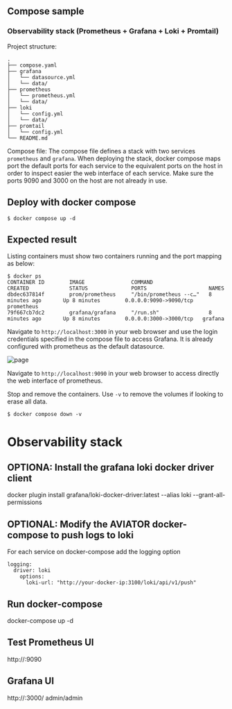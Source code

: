 ## Compose sample
### Observability stack (Prometheus + Grafana + Loki + Promtail)

Project structure:
```
.
├── compose.yaml
├── grafana
│   └── datasource.yml
│   └── data/
├── prometheus
│   └── prometheus.yml
│   └── data/
├── loki
│   └── config.yml
│   └── data/
├── promtail
│   └── config.yml
└── README.md
```

Compose file:
The compose file defines a stack with two services `prometheus` and `grafana`.
When deploying the stack, docker compose maps port the default ports for each service to the equivalent ports on the host in order to inspect easier the web interface of each service.
Make sure the ports 9090 and 3000 on the host are not already in use.

## Deploy with docker compose

```
$ docker compose up -d

```

## Expected result

Listing containers must show two containers running and the port mapping as below:
```
$ docker ps
CONTAINER ID        IMAGE               COMMAND                  CREATED             STATUS              PORTS                    NAMES
dbdec637814f        prom/prometheus     "/bin/prometheus --c…"   8 minutes ago       Up 8 minutes        0.0.0.0:9090->9090/tcp   prometheus
79f667cb7dc2        grafana/grafana     "/run.sh"                8 minutes ago       Up 8 minutes        0.0.0.0:3000->3000/tcp   grafana
```

Navigate to `http://localhost:3000` in your web browser and use the login credentials specified in the compose file to access Grafana. It is already configured with prometheus as the default datasource.

![page](output.jpg)

Navigate to `http://localhost:9090` in your web browser to access directly the web interface of prometheus.

Stop and remove the containers. Use `-v` to remove the volumes if looking to erase all data.
```
$ docker compose down -v
```
# Observability stack


## OPTIONA: Install the grafana loki docker driver client
docker plugin install grafana/loki-docker-driver:latest --alias loki --grant-all-permissions

## OPTIONAL: Modify the AVIATOR docker-compose to push logs to loki
For each service on docker-compose add the logging option
```
logging:
  driver: loki
    options:
      loki-url: "http://your-docker-ip:3100/loki/api/v1/push"
```

## Run docker-compose
docker-compose up -d

## Test Prometheus UI
http://<your-ip>:9090

## Grafana UI
http://<your-ip>:3000/
admin/admin


